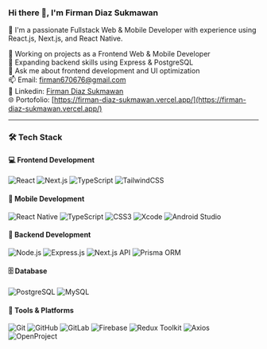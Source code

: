 ### Hi there 👋, I'm Firman Diaz Sukmawan

🚀 I'm a passionate Fullstack Web & Mobile Developer with experience using React.js, Next.js, and React Native.

🔭 Working on projects as a Frontend Web & Mobile Developer  
🌱 Expanding backend skills using Express & PostgreSQL   
💬 Ask me about frontend development and UI optimization  
📫 Email: [firman670676@gmail.com](mailto:firman670676@gmail.com)  
💼 Linkedin: [Firman Diaz Sukmawan](https://www.linkedin.com/in/firman-diaz)  
🌐 Portofolio: [https://firman-diaz-sukmawan.vercel.app/](https://firman-diaz-sukmawan.vercel.app/) 

---

### 🛠 Tech Stack

#### 💻 Frontend Development
![React](https://img.shields.io/badge/React-20232A?style=for-the-badge&logo=react&logoColor=white)
![Next.js](https://img.shields.io/badge/Next.js-000000?style=for-the-badge&logo=next.js&logoColor=white)
![TypeScript](https://img.shields.io/badge/TypeScript-007ACC?style=for-the-badge&logo=typescript&logoColor=white)
![TailwindCSS](https://img.shields.io/badge/TailwindCSS-06B6D4?style=for-the-badge&logo=tailwindcss&logoColor=white)

#### 📱 Mobile Development
![React Native](https://img.shields.io/badge/React_Native-20232A?style=for-the-badge&logo=react&logoColor=white)
![TypeScript](https://img.shields.io/badge/TypeScript-007ACC?style=for-the-badge&logo=typescript&logoColor=white)
![CSS3](https://img.shields.io/badge/CSS3-1572B6?style=for-the-badge&logo=css3&logoColor=white)
![Xcode](https://img.shields.io/badge/Xcode-147EFB?style=for-the-badge&logo=xcode&logoColor=white)
![Android Studio](https://img.shields.io/badge/Android_Studio-8a2828?style=for-the-badge&logo=android-studio&logoColor=white)

#### 🧠 Backend Development
![Node.js](https://img.shields.io/badge/Node.js-339933?style=for-the-badge&logo=nodedotjs&logoColor=white)
![Express.js](https://img.shields.io/badge/Express.js-000000?style=for-the-badge&logo=express&logoColor=white)
![Next.js API](https://img.shields.io/badge/Next.js_API-000000?style=for-the-badge&logo=next.js&logoColor=white)
![Prisma ORM](https://img.shields.io/badge/Prisma-2D3748?style=for-the-badge&logo=prisma&logoColor=white)

#### 🗄️ Database
![PostgreSQL](https://img.shields.io/badge/PostgreSQL-336791?style=for-the-badge&logo=postgresql&logoColor=white)
![MySQL](https://img.shields.io/badge/MySQL-4479A1?style=for-the-badge&logo=mysql&logoColor=white)

#### 🧰 Tools & Platforms
![Git](https://img.shields.io/badge/Git-F05032?style=for-the-badge&logo=git&logoColor=white)
![GitHub](https://img.shields.io/badge/GitHub-181717?style=for-the-badge&logo=github&logoColor=white)
![GitLab](https://img.shields.io/badge/GitLab-FC6D26?style=for-the-badge&logo=gitlab&logoColor=white)
![Firebase](https://img.shields.io/badge/Firebase-FFCA28?style=for-the-badge&logo=firebase&logoColor=white)
![Redux Toolkit](https://img.shields.io/badge/Redux_Toolkit-593D88?style=for-the-badge&logo=redux&logoColor=white)
![Axios](https://img.shields.io/badge/Axios-5A29E4?style=for-the-badge&logo=axios&logoColor=white)
![OpenProject](https://img.shields.io/badge/OpenProject-2875C9?style=for-the-badge&logo=openproject&logoColor=white)


